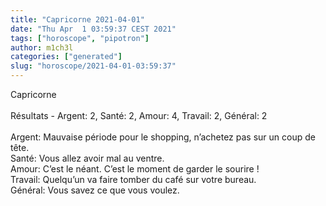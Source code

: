 ```yaml
---
title: "Capricorne 2021-04-01"
date: "Thu Apr  1 03:59:37 CEST 2021"
tags: ["horoscope", "pipotron"]
author: m1ch3l
categories: ["generated"]
slug: "horoscope/2021-04-01-03:59:37"
---
```


Capricorne<br>
<br>
Résultats - Argent: 2, Santé: 2, Amour: 4, Travail: 2, Général: 2<br>
<br>
Argent:  Mauvaise période pour le shopping, n’achetez pas sur un coup de tête. <br>
Santé:   Vous allez avoir mal au ventre. <br>
Amour:   C’est le néant. C’est le moment de garder le sourire !<br>
Travail: Quelqu’un va faire tomber du café sur votre bureau. <br>
Général: Vous savez ce que vous voulez.<br>
